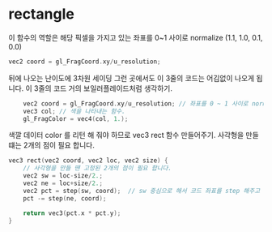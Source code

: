 # rectangle 

이 함수의 역할은 해당 픽셀을 가지고 있는 좌표를 0~1 사이로 normalize (1.1, 1.0, 0.1, 0.0)

``` c++
vec2 coord = gl_FragCoord.xy/u_resolution; 
```

뒤에 나오는 난이도에 3차원 세이딩 그런 곳에서도 이 3줄의 코드는 어김없이 나오게 됩니다.
이 3줄의 코드 거의 보일러플레이드처럼 생각하기.

``` c++
    vec2 coord = gl_FragCoord.xy/u_resolution; // 좌표를 0 ~ 1 사이로 normalize 
    vec3 col; // 색을 나타내는 함수. 
    gl_FragColor = vec4(col, 1.);
```

색깔 데이터 color 를 리턴 해 줘야 하므로 vec3 rect 함수 만들어주기.
사각형을 만들 떄는 2개의 점이 필요 합니다.

``` c++
vec3 rect(vec2 coord, vec2 loc, vec2 size) {    
    // 사각형을 만들 떈 고정된 2개의 점이 필요 합니다.
    vec2 sw = loc-size/2.;
    vec2 ne = loc+size/2.;
    vec2 pct = step(sw, coord);  // sw 중심으로 해서 코드 좌표를 step 해주고 pct 에 담기. 
    pct -= step(ne, coord);

    return vec3(pct.x * pct.y);
} 
```



